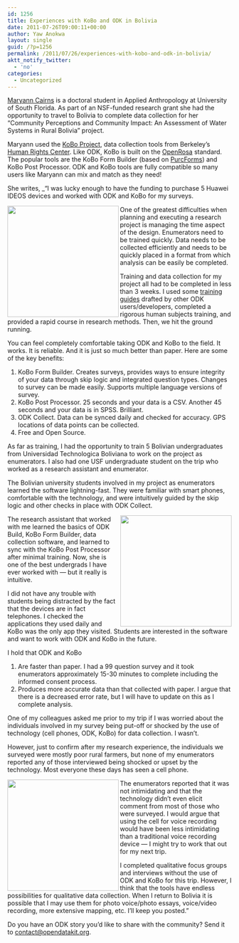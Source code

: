 ```yaml
---
id: 1256
title: Experiences with KoBo and ODK in Bolivia
date: 2011-07-26T09:00:11+00:00
author: Yaw Anokwa
layout: single
guid: /?p=1256
permalink: /2011/07/26/experiences-with-kobo-and-odk-in-bolivia/
aktt_notify_twitter:
  - 'no'
categories:
  - Uncategorized
---
```

[Maryann Cairns](http://anthropology.usf.edu/graduate/Cairns/) is a doctoral student in Applied Anthropology at University of South Florida. As part of an NSF-funded research grant she had the opportunity to travel to Bolivia to complete data collection for her &#8220;Community Perceptions and Community Impact: An Assessment of Water Systems in Rural Bolivia&#8221; project. 

Maryann used the [KoBo Project](http://koboproject.org/), data collection tools from Berkeley&#8217;s [Human Rights Center](http://www.law.berkeley.edu/HRCweb/index.html). Like ODK, KoBo is built on the [OpenRosa](http://openrosa.org/) standard. The popular tools are the KoBo Form Builder (based on [PurcForms](http://code.google.com/p/purcforms/)) and KoBo Post Processor. ODK and KoBo tools are fully compatible so many users like Maryann can mix and match as they need!

She writes, _&#8220;I was lucky enough to have the funding to purchase 5 Huawei IDEOS devices and worked with ODK and KoBo for my surveys. </p> 

[<img src="/assets/wp-content/uploads/2011/07/IMG_3943-300x225.jpg" width="250" align="left" />](/assets/wp-content/uploads/2011/07/IMG_3943.jpg) 

One of the greatest difficulties when planning and executing a research project is managing the time aspect of the design. Enumerators need to be trained quickly. Data needs to be collected efficiently and needs to be quickly placed in a format from which analysis can be easily be completed.

Training and data collection for my project all had to be completed in less than 3 weeks. I used some [training guides](http://code.google.com/p/opendatakit/wiki/TrainingGuide) drafted by other ODK users/developers, completed a rigorous human subjects training, and provided a rapid course in research methods. Then, we hit the ground running. 

You can feel completely comfortable taking ODK and KoBo to the field. It works. It is reliable. And it is just so much better than paper. Here are some of the key benefits:

  1. KoBo Form Builder. Creates surveys, provides ways to ensure integrity of your data through skip logic and integrated question types. Changes to survey can be made easily. Supports multiple language versions of survey.
  2. KoBo Post Processor. 25 seconds and your data is a CSV. Another 45 seconds and your data is in SPSS. Brilliant.
  3. ODK Collect. Data can be synced daily and checked for accuracy. GPS locations of data points can be collected.
  4. Free and Open Source.

As far as training, I had the opportunity to train 5 Bolivian undergraduates from Universidad Technologica Boliviana to work on the project as enumerators. I also had one USF undergraduate student on the trip who worked as a research assistant and enumerator. 

The Bolivian university students involved in my project as enumerators learned the software lightning-fast. They were familiar with smart phones, comfortable with the technology, and were intuitively guided by the skip logic and other checks in place with ODK Collect. 

[<img src="/assets/wp-content/uploads/2011/07/IMG_3945-300x225.jpg" width="250" align="right" />](/assets/wp-content/uploads/2011/07/IMG_3945.jpg)

The research assistant that worked with me learned the basics of ODK Build, KoBo Form Builder, data collection software, and learned to sync with the KoBo Post Processor after minimal training. Now, she is one of the best undergrads I have ever worked with &#8212; but it really is intuitive.

I did not have any trouble with students being distracted by the fact that the devices are in fact telephones. I checked the applications they used daily and KoBo was the only app they visited. Students are interested in the software and want to work with ODK and KoBo in the future.

I hold that ODK and KoBo 

  1. Are faster than paper. I had a 99 question survey and it took enumerators approximately 15-30 minutes to complete including the informed consent process.
  2. Produces more accurate data than that collected with paper. I argue that there is a decreased error rate, but I will have to update on this as I complete analysis.

One of my colleagues asked me prior to my trip if I was worried about the individuals involved in my survey being put-off or shocked by the use of technology (cell phones, ODK, KoBo) for data collection. I wasn&#8217;t. 

However, just to confirm after my research experience, the individuals we surveyed were mostly poor rural farmers, but none of my enumerators reported any of those interviewed being shocked or upset by the technology. Most everyone these days has seen a cell phone. 

[<img src="/assets/wp-content/uploads/2011/07/IMG_3935-300x225.jpg" width="250" align="left" />](/assets/wp-content/uploads/2011/07/IMG_3935.jpg)

The enumerators reported that it was not intimidating and that the technology didn&#8217;t even elicit comment from most of those who were surveyed. I would argue that using the cell for voice recording would have been less intimidating than a traditional voice recording device &#8212; I might try to work that out for my next trip. 

I completed qualitative focus groups and interviews without the use of ODK and KoBo for this trip. However, I think that the tools have endless possibilities for qualitative data collection. When I return to Bolivia it is possible that I may use them for photo voice/photo essays, voice/video recording, more extensive mapping, etc. I&#8217;ll keep you posted.&#8221;</em>

Do you have an ODK story you&#8217;d like to share with the community? Send it to [contact@opendatakit.org](mailto://contact@opendatakit.org).